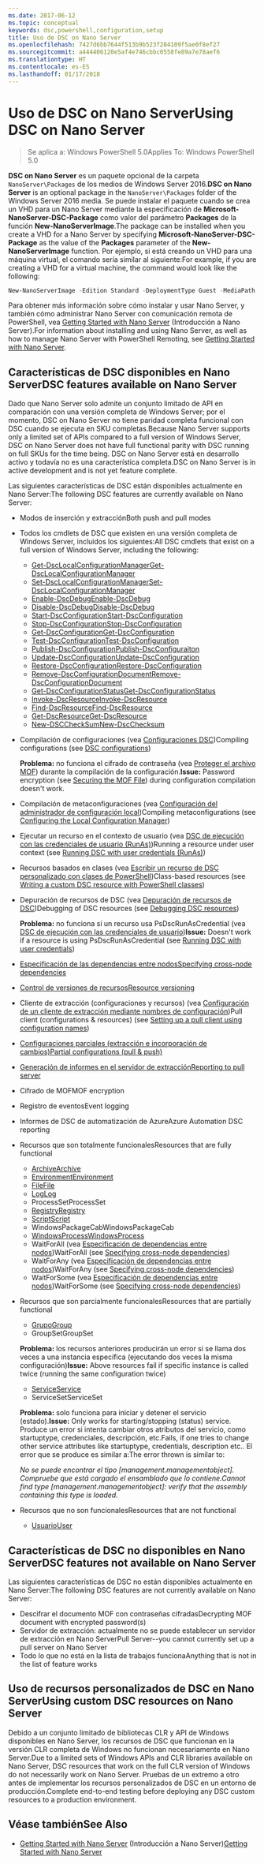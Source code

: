 ```yaml
---
ms.date: 2017-06-12
ms.topic: conceptual
keywords: dsc,powershell,configuration,setup
title: Uso de DSC on Nano Server
ms.openlocfilehash: 7427d6bb7644f513b9b523f284109f5ae0f8ef27
ms.sourcegitcommit: a444406120e5af4e746cbbc0558fe89a7e78aef6
ms.translationtype: HT
ms.contentlocale: es-ES
ms.lasthandoff: 01/17/2018
---
```

# <a name="using-dsc-on-nano-server"></a><span data-ttu-id="09e8f-103">Uso de DSC on Nano Server</span><span class="sxs-lookup"><span data-stu-id="09e8f-103">Using DSC on Nano Server</span></span>

> <span data-ttu-id="09e8f-104">Se aplica a: Windows PowerShell 5.0</span><span class="sxs-lookup"><span data-stu-id="09e8f-104">Applies To: Windows PowerShell 5.0</span></span>

<span data-ttu-id="09e8f-105">**DSC on Nano Server** es un paquete opcional de la carpeta `NanoServer\Packages` de los medios de Windows Server 2016.</span><span class="sxs-lookup"><span data-stu-id="09e8f-105">**DSC on Nano Server** is an optional package in the `NanoServer\Packages` folder of the Windows Server 2016 media.</span></span> <span data-ttu-id="09e8f-106">Se puede instalar el paquete cuando se crea un VHD para un Nano Server mediante la especificación de **Microsoft-NanoServer-DSC-Package** como valor del parámetro **Packages** de la función **New-NanoServerImage**.</span><span class="sxs-lookup"><span data-stu-id="09e8f-106">The package can be installed when you create a VHD for a Nano Server by specifying **Microsoft-NanoServer-DSC-Package** as the value of the **Packages** parameter of the **New-NanoServerImage** function.</span></span> <span data-ttu-id="09e8f-107">Por ejemplo, si está creando un VHD para una máquina virtual, el comando sería similar al siguiente:</span><span class="sxs-lookup"><span data-stu-id="09e8f-107">For example, if you are creating a VHD for a virtual machine, the command would look like the following:</span></span>

```powershell
New-NanoServerImage -Edition Standard -DeploymentType Guest -MediaPath f:\ -BasePath .\Base -TargetPath .\Nano1\Nano.vhd -ComputerName Nano1 -Packages Microsoft-NanoServer-DSC-Package
```

<span data-ttu-id="09e8f-108">Para obtener más información sobre cómo instalar y usar Nano Server, y también cómo administrar Nano Server con comunicación remota de PowerShell, vea [Getting Started with Nano Server](https://technet.microsoft.com/en-us/library/mt126167.aspx) (Introducción a Nano Server).</span><span class="sxs-lookup"><span data-stu-id="09e8f-108">For information about installing and using Nano Server, as well as how to manage Nano Server with PowerShell Remoting, see [Getting Started with Nano Server](https://technet.microsoft.com/en-us/library/mt126167.aspx).</span></span>


## <a name="dsc-features-available-on-nano-server"></a><span data-ttu-id="09e8f-109">Características de DSC disponibles en Nano Server</span><span class="sxs-lookup"><span data-stu-id="09e8f-109">DSC features available on Nano Server</span></span>

 <span data-ttu-id="09e8f-110">Dado que Nano Server solo admite un conjunto limitado de API en comparación con una versión completa de Windows Server; por el momento, DSC on Nano Server no tiene paridad completa funcional con DSC cuando se ejecuta en SKU completas.</span><span class="sxs-lookup"><span data-stu-id="09e8f-110">Because Nano Server supports only a limited set of APIs compared to a full version of Windows Server, DSC on Nano Server does not have full functional parity with DSC running on full SKUs for the time being.</span></span> <span data-ttu-id="09e8f-111">DSC on Nano Server está en desarrollo activo y todavía no es una característica completa.</span><span class="sxs-lookup"><span data-stu-id="09e8f-111">DSC on Nano Server is in active development and is not yet feature complete.</span></span>
 
 <span data-ttu-id="09e8f-112">Las siguientes características de DSC están disponibles actualmente en Nano Server:</span><span class="sxs-lookup"><span data-stu-id="09e8f-112">The following DSC features are currently available on Nano Server:</span></span> 


* <span data-ttu-id="09e8f-113">Modos de inserción y extracción</span><span class="sxs-lookup"><span data-stu-id="09e8f-113">Both push and pull modes</span></span>

* <span data-ttu-id="09e8f-114">Todos los cmdlets de DSC que existen en una versión completa de Windows Server, incluidos los siguientes:</span><span class="sxs-lookup"><span data-stu-id="09e8f-114">All DSC cmdlets that exist on a full version of Windows Server, including the following:</span></span> 
  * [<span data-ttu-id="09e8f-115">Get-DscLocalConfigurationManager</span><span class="sxs-lookup"><span data-stu-id="09e8f-115">Get-DscLocalConfigurationManager</span></span>](https://technet.microsoft.com/en-us/library/dn407378.aspx)
  * [<span data-ttu-id="09e8f-116">Set-DscLocalConfigurationManager</span><span class="sxs-lookup"><span data-stu-id="09e8f-116">Set-DscLocalConfigurationManager</span></span>](https://technet.microsoft.com/en-us/library/dn521621.aspx)   
  * [<span data-ttu-id="09e8f-117">Enable-DscDebug</span><span class="sxs-lookup"><span data-stu-id="09e8f-117">Enable-DscDebug</span></span>](https://technet.microsoft.com/en-us/library/mt517870.aspx)
  * [<span data-ttu-id="09e8f-118">Disable-DscDebug</span><span class="sxs-lookup"><span data-stu-id="09e8f-118">Disable-DscDebug</span></span>](https://technet.microsoft.com/en-us/library/mt517872.aspx)       
  * [<span data-ttu-id="09e8f-119">Start-DscConfiguration</span><span class="sxs-lookup"><span data-stu-id="09e8f-119">Start-DscConfiguration</span></span>](https://technet.microsoft.com/en-us/library/dn521623.aspx)
  * [<span data-ttu-id="09e8f-120">Stop-DscConfiguration</span><span class="sxs-lookup"><span data-stu-id="09e8f-120">Stop-DscConfiguration</span></span>](https://technet.microsoft.com/en-us/library/mt143542.aspx)
  * [<span data-ttu-id="09e8f-121">Get-DscConfiguration</span><span class="sxs-lookup"><span data-stu-id="09e8f-121">Get-DscConfiguration</span></span>](https://technet.microsoft.com/en-us/library/dn407379.aspx)
  * [<span data-ttu-id="09e8f-122">Test-DscConfiguration</span><span class="sxs-lookup"><span data-stu-id="09e8f-122">Test-DscConfiguration</span></span>](https://technet.microsoft.com/en-us/library/dn407382.aspx)      
  * [<span data-ttu-id="09e8f-123">Publish-DscConfiguration</span><span class="sxs-lookup"><span data-stu-id="09e8f-123">Publish-DscConfiguraiton</span></span>](https://technet.microsoft.com/en-us/library/mt517875.aspx) 
  * [<span data-ttu-id="09e8f-124">Update-DscConfiguration</span><span class="sxs-lookup"><span data-stu-id="09e8f-124">Update-DscConfiguration</span></span>](https://technet.microsoft.com/en-us/library/mt143541.aspx)
  * [<span data-ttu-id="09e8f-125">Restore-DscConfiguration</span><span class="sxs-lookup"><span data-stu-id="09e8f-125">Restore-DscConfiguration</span></span>](https://technet.microsoft.com/en-us/library/dn407383.aspx)
  * [<span data-ttu-id="09e8f-126">Remove-DscConfigurationDocument</span><span class="sxs-lookup"><span data-stu-id="09e8f-126">Remove-DscConfigurationDocument</span></span>](https://technet.microsoft.com/en-us/library/mt143544.aspx)
  * [<span data-ttu-id="09e8f-127">Get-DscConfigurationStatus</span><span class="sxs-lookup"><span data-stu-id="09e8f-127">Get-DscConfigurationStatus</span></span>](https://technet.microsoft.com/en-us/library/mt517868.aspx)
  * [<span data-ttu-id="09e8f-128">Invoke-DscResource</span><span class="sxs-lookup"><span data-stu-id="09e8f-128">Invoke-DscResource</span></span>](https://technet.microsoft.com/en-us/library/mt517869.aspx)
  * [<span data-ttu-id="09e8f-129">Find-DscResource</span><span class="sxs-lookup"><span data-stu-id="09e8f-129">Find-DscResource</span></span>](https://technet.microsoft.com/en-us/library/mt517874.aspx)
  * [<span data-ttu-id="09e8f-130">Get-DscResource</span><span class="sxs-lookup"><span data-stu-id="09e8f-130">Get-DscResource</span></span>](https://technet.microsoft.com/en-us/library/dn521625.aspx)
  * [<span data-ttu-id="09e8f-131">New-DSCCheckSum</span><span class="sxs-lookup"><span data-stu-id="09e8f-131">New-DscChecksum</span></span>](https://technet.microsoft.com/en-us/library/dn521622.aspx)    

* <span data-ttu-id="09e8f-132">Compilación de configuraciones (vea [Configuraciones DSC](configurations.md))</span><span class="sxs-lookup"><span data-stu-id="09e8f-132">Compiling configurations (see [DSC configurations](configurations.md))</span></span>

  <span data-ttu-id="09e8f-133">**Problema:** no funciona el cifrado de contraseña (vea [Proteger el archivo MOF](securemof.md)) durante la compilación de la configuración.</span><span class="sxs-lookup"><span data-stu-id="09e8f-133">**Issue:** Password encryption (see [Securing the MOF File](securemof.md)) during configuration compilation doesn't work.</span></span>

* <span data-ttu-id="09e8f-134">Compilación de metaconfiguraciones (vea [Configuración del administrador de configuración local](metaConfig.md))</span><span class="sxs-lookup"><span data-stu-id="09e8f-134">Compiling metaconfigurations (see [Configuring the Local Configuration Manager](metaConfig.md))</span></span>

* <span data-ttu-id="09e8f-135">Ejecutar un recurso en el contexto de usuario (vea [DSC de ejecución con las credenciales de usuario (RunAs)](runAsUser.md))</span><span class="sxs-lookup"><span data-stu-id="09e8f-135">Running a resource under user context (see [Running DSC with user credentials (RunAs)](runAsUser.md))</span></span>

* <span data-ttu-id="09e8f-136">Recursos basados en clases (vea [Escribir un recurso de DSC personalizado con clases de PowerShell](authoringResourceClass.md))</span><span class="sxs-lookup"><span data-stu-id="09e8f-136">Class-based resources (see [Writing a custom DSC resource with PowerShell classes](authoringResourceClass.md))</span></span>

* <span data-ttu-id="09e8f-137">Depuración de recursos de DSC (vea [Depuración de recursos de DSC](debugresource.md))</span><span class="sxs-lookup"><span data-stu-id="09e8f-137">Debugging of DSC resources (see [Debugging DSC resources](debugresource.md))</span></span>
  
  <span data-ttu-id="09e8f-138">**Problema:** no funciona si un recurso usa PsDscRunAsCredential (vea [DSC de ejecución con las credenciales de usuario](runAsUser.md))</span><span class="sxs-lookup"><span data-stu-id="09e8f-138">**Issue:** Doesn't work if a resource is using PsDscRunAsCredential (see [Running DSC with user credentials](runAsUser.md))</span></span>

* [<span data-ttu-id="09e8f-139">Especificación de las dependencias entre nodos</span><span class="sxs-lookup"><span data-stu-id="09e8f-139">Specifying cross-node dependencies</span></span>](crossNodeDependencies.md) 

* [<span data-ttu-id="09e8f-140">Control de versiones de recursos</span><span class="sxs-lookup"><span data-stu-id="09e8f-140">Resource versioning</span></span>](sxsResource.md)

* <span data-ttu-id="09e8f-141">Cliente de extracción (configuraciones y recursos) (vea [Configuración de un cliente de extracción mediante nombres de configuración](pullClientConfigNames.md))</span><span class="sxs-lookup"><span data-stu-id="09e8f-141">Pull client (configurations & resources) (see [Setting up a pull client using configuration names](pullClientConfigNames.md))</span></span>

* [<span data-ttu-id="09e8f-142">Configuraciones parciales (extracción e incorporación de cambios)</span><span class="sxs-lookup"><span data-stu-id="09e8f-142">Partial configurations (pull & push)</span></span>](partialConfigs.md)

* [<span data-ttu-id="09e8f-143">Generación de informes en el servidor de extracción</span><span class="sxs-lookup"><span data-stu-id="09e8f-143">Reporting to pull server</span></span>](reportServer.md) 

* <span data-ttu-id="09e8f-144">Cifrado de MOF</span><span class="sxs-lookup"><span data-stu-id="09e8f-144">MOF encryption</span></span>

* <span data-ttu-id="09e8f-145">Registro de eventos</span><span class="sxs-lookup"><span data-stu-id="09e8f-145">Event logging</span></span>

* <span data-ttu-id="09e8f-146">Informes de DSC de automatización de Azure</span><span class="sxs-lookup"><span data-stu-id="09e8f-146">Azure Automation DSC reporting</span></span>

* <span data-ttu-id="09e8f-147">Recursos que son totalmente funcionales</span><span class="sxs-lookup"><span data-stu-id="09e8f-147">Resources that are fully functional</span></span>
  * [<span data-ttu-id="09e8f-148">Archive</span><span class="sxs-lookup"><span data-stu-id="09e8f-148">Archive</span></span>](archiveResource.md)
  * [<span data-ttu-id="09e8f-149">Environment</span><span class="sxs-lookup"><span data-stu-id="09e8f-149">Environment</span></span>](environmentResource.md)
  * [<span data-ttu-id="09e8f-150">File</span><span class="sxs-lookup"><span data-stu-id="09e8f-150">File</span></span>](fileResource.md)
  * [<span data-ttu-id="09e8f-151">Log</span><span class="sxs-lookup"><span data-stu-id="09e8f-151">Log</span></span>](logResource.md)
  * <span data-ttu-id="09e8f-152">ProcessSet</span><span class="sxs-lookup"><span data-stu-id="09e8f-152">ProcessSet</span></span>
  * [<span data-ttu-id="09e8f-153">Registry</span><span class="sxs-lookup"><span data-stu-id="09e8f-153">Registry</span></span>](registryResource.md)
  * [<span data-ttu-id="09e8f-154">Script</span><span class="sxs-lookup"><span data-stu-id="09e8f-154">Script</span></span>](scriptResource.md)
  * <span data-ttu-id="09e8f-155">WindowsPackageCab</span><span class="sxs-lookup"><span data-stu-id="09e8f-155">WindowsPackageCab</span></span>
  * [<span data-ttu-id="09e8f-156">WindowsProcess</span><span class="sxs-lookup"><span data-stu-id="09e8f-156">WindowsProcess</span></span>](windowsProcessResource.md)
  * <span data-ttu-id="09e8f-157">WaitForAll (vea [Especificación de dependencias entre nodos](crossNodeDependencies.md))</span><span class="sxs-lookup"><span data-stu-id="09e8f-157">WaitForAll (see [Specifying cross-node dependencies](crossNodeDependencies.md))</span></span>
  * <span data-ttu-id="09e8f-158">WaitForAny (vea [Especificación de dependencias entre nodos](crossNodeDependencies.md))</span><span class="sxs-lookup"><span data-stu-id="09e8f-158">WaitForAny (see [Specifying cross-node dependencies](crossNodeDependencies.md))</span></span>
  * <span data-ttu-id="09e8f-159">WaitForSome (vea [Especificación de dependencias entre nodos](crossNodeDependencies.md))</span><span class="sxs-lookup"><span data-stu-id="09e8f-159">WaitForSome (see [Specifying cross-node dependencies](crossNodeDependencies.md))</span></span>

* <span data-ttu-id="09e8f-160">Recursos que son parcialmente funcionales</span><span class="sxs-lookup"><span data-stu-id="09e8f-160">Resources that are partially functional</span></span>
  * [<span data-ttu-id="09e8f-161">Grupo</span><span class="sxs-lookup"><span data-stu-id="09e8f-161">Group</span></span>](groupResource.md)
  * <span data-ttu-id="09e8f-162">GroupSet</span><span class="sxs-lookup"><span data-stu-id="09e8f-162">GroupSet</span></span>
  
  <span data-ttu-id="09e8f-163">**Problema:** los recursos anteriores producirán un error si se llama dos veces a una instancia específica (ejecutando dos veces la misma configuración)</span><span class="sxs-lookup"><span data-stu-id="09e8f-163">**Issue:** Above resources fail if specific instance is called twice (running the same configuration twice)</span></span>
  
  * [<span data-ttu-id="09e8f-164">Service</span><span class="sxs-lookup"><span data-stu-id="09e8f-164">Service</span></span>](serviceResource.md)
  * <span data-ttu-id="09e8f-165">ServiceSet</span><span class="sxs-lookup"><span data-stu-id="09e8f-165">ServiceSet</span></span>
  
  <span data-ttu-id="09e8f-166">**Problema:** solo funciona para iniciar y detener el servicio (estado).</span><span class="sxs-lookup"><span data-stu-id="09e8f-166">**Issue:** Only works for starting/stopping (status) service.</span></span> <span data-ttu-id="09e8f-167">Produce un error si intenta cambiar otros atributos del servicio, como startuptype, credenciales, descripción, etc.</span><span class="sxs-lookup"><span data-stu-id="09e8f-167">Fails, if one tries to change other service attributes like startuptype, credentials, description etc..</span></span> <span data-ttu-id="09e8f-168">El error que se produce es similar a:</span><span class="sxs-lookup"><span data-stu-id="09e8f-168">The error thrown is similar to:</span></span>
  
  <span data-ttu-id="09e8f-169">*No se puede encontrar el tipo [management.managementobject]. Compruebe que está cargado el ensamblado que lo contiene.*</span><span class="sxs-lookup"><span data-stu-id="09e8f-169">*Cannot find type [management.managementobject]: verify that the assembly containing this type is loaded.*</span></span>
  
* <span data-ttu-id="09e8f-170">Recursos que no son funcionales</span><span class="sxs-lookup"><span data-stu-id="09e8f-170">Resources that are not functional</span></span>
  * [<span data-ttu-id="09e8f-171">Usuario</span><span class="sxs-lookup"><span data-stu-id="09e8f-171">User</span></span>](userResource.md)
  

## <a name="dsc-features-not-available-on-nano-server"></a><span data-ttu-id="09e8f-172">Características de DSC no disponibles en Nano Server</span><span class="sxs-lookup"><span data-stu-id="09e8f-172">DSC features not available on Nano Server</span></span>

<span data-ttu-id="09e8f-173">Las siguientes características de DSC no están disponibles actualmente en Nano Server:</span><span class="sxs-lookup"><span data-stu-id="09e8f-173">The following DSC features are not currently available on Nano Server:</span></span>

* <span data-ttu-id="09e8f-174">Descifrar el documento MOF con contraseñas cifradas</span><span class="sxs-lookup"><span data-stu-id="09e8f-174">Decrypting MOF document with encrypted password(s)</span></span> 
* <span data-ttu-id="09e8f-175">Servidor de extracción: actualmente no se puede establecer un servidor de extracción en Nano Server</span><span class="sxs-lookup"><span data-stu-id="09e8f-175">Pull Server--you cannot currently set up a pull server on Nano Server</span></span>
* <span data-ttu-id="09e8f-176">Todo lo que no está en la lista de trabajos funciona</span><span class="sxs-lookup"><span data-stu-id="09e8f-176">Anything that is not in the list of feature works</span></span>

## <a name="using-custom-dsc-resources-on-nano-server"></a><span data-ttu-id="09e8f-177">Uso de recursos personalizados de DSC en Nano Server</span><span class="sxs-lookup"><span data-stu-id="09e8f-177">Using custom DSC resources on Nano Server</span></span>
 
<span data-ttu-id="09e8f-178">Debido a un conjunto limitado de bibliotecas CLR y API de Windows disponibles en Nano Server, los recursos de DSC que funcionan en la versión CLR completa de Windows no funcionan necesariamente en Nano Server.</span><span class="sxs-lookup"><span data-stu-id="09e8f-178">Due to a limited sets of Windows APIs and CLR libraries available on Nano Server, DSC resources that work on the full CLR version of Windows do not necessarily work on Nano Server.</span></span> <span data-ttu-id="09e8f-179">Pruebas de un extremo a otro antes de implementar los recursos personalizados de DSC en un entorno de producción.</span><span class="sxs-lookup"><span data-stu-id="09e8f-179">Complete end-to-end testing before deploying any DSC custom resources to a production environment.</span></span>

## <a name="see-also"></a><span data-ttu-id="09e8f-180">Véase también</span><span class="sxs-lookup"><span data-stu-id="09e8f-180">See Also</span></span>
- <span data-ttu-id="09e8f-181">[Getting Started with Nano Server](https://technet.microsoft.com/en-us/library/mt126167.aspx) (Introducción a Nano Server)</span><span class="sxs-lookup"><span data-stu-id="09e8f-181">[Getting Started with Nano Server](https://technet.microsoft.com/en-us/library/mt126167.aspx)</span></span>

